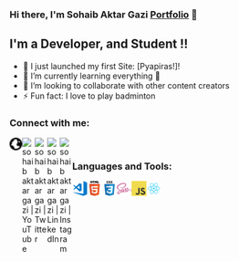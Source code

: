 ### Hi there, I'm Sohaib Aktar Gazi [Portfolio][website] 👋


## I'm a  Developer, and Student !!

- 🔭 I just launched my first Site: [Pyapiras!]!
- 🌱 I’m currently learning everything 🤣
- 👯 I’m looking to collaborate with other content creators
- ⚡ Fun fact: I love to play badminton



### Connect with me:

[<img align="left" alt="sohaib aktar gazi" width="22px" src="https://raw.githubusercontent.com/iconic/open-iconic/master/svg/globe.svg" />][website]
[<img align="left" alt="sohaib aktar gazi | YouTube" width="22px" src="https://cdn.jsdelivr.net/npm/simple-icons@v3/icons/youtube.svg" />][youtube]
[<img align="left" alt="sohaib aktar gazi | Twitter" width="22px" src="https://cdn.jsdelivr.net/npm/simple-icons@v3/icons/twitter.svg" />][twitter]
[<img align="left" alt="sohaib aktar gazi | LinkedIn" width="22px" src="https://cdn.jsdelivr.net/npm/simple-icons@v3/icons/linkedin.svg" />][linkedin]
[<img align="left" alt="sohaib aktar gazi | Instagram" width="22px" src="https://cdn.jsdelivr.net/npm/simple-icons@v3/icons/instagram.svg" />][instagram]

<br />

### Languages and Tools:

<img align="left" alt="Visual Studio Code" width="26px" src="https://raw.githubusercontent.com/github/explore/80688e429a7d4ef2fca1e82350fe8e3517d3494d/topics/visual-studio-code/visual-studio-code.png" />
<img align="left" alt="HTML5" width="26px" src="https://raw.githubusercontent.com/github/explore/80688e429a7d4ef2fca1e82350fe8e3517d3494d/topics/html/html.png" />
<img align="left" alt="CSS3" width="26px" src="https://raw.githubusercontent.com/github/explore/80688e429a7d4ef2fca1e82350fe8e3517d3494d/topics/css/css.png" />
<img align="left" alt="Sass" width="26px" src="https://raw.githubusercontent.com/github/explore/80688e429a7d4ef2fca1e82350fe8e3517d3494d/topics/sass/sass.png" />
<img align="left" alt="JavaScript" width="26px" src="https://raw.githubusercontent.com/github/explore/80688e429a7d4ef2fca1e82350fe8e3517d3494d/topics/javascript/javascript.png" />
<img align="left" alt="React" width="26px" src="https://raw.githubusercontent.com/github/explore/80688e429a7d4ef2fca1e82350fe8e3517d3494d/topics/react/react.png" />


<br />
<br />


[website]: https://sohaibaktar.github.io/sohaibaktar.github.oi/
[twitter]: https://twitter.com/sohaibaktar
[youtube]: https://www.youtube.com/channel/UCAkmFUOLxubfoqbnuhIdp_A
[instagram]: https://instagram.com/aktarsohaib
[linkedin]: https://www.linkedin.com/in/sohaib-aktar-gazi-75173417a/?originalSubdomain=in
